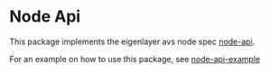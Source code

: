 # Node Api

This package implements the eigenlayer avs node spec [node-api](https://eigen.nethermind.io/docs/category/avs-node-api).

For an example on how to use this package, see [node-api-example](./node_api_example_test.go#L8)